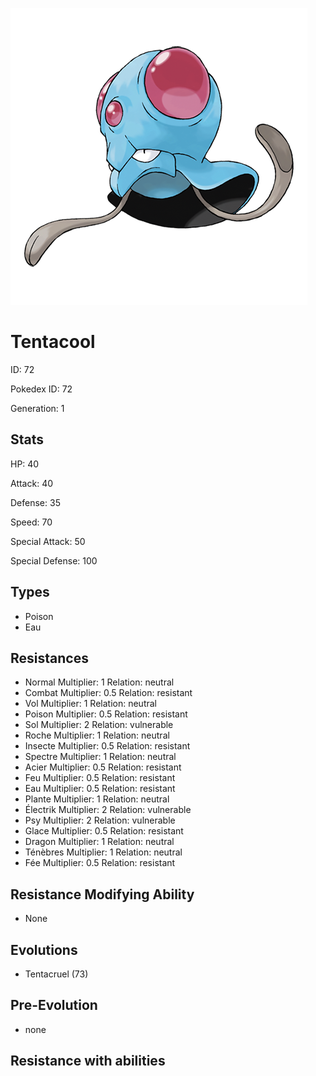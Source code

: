 ![](https://raw.githubusercontent.com/PokeAPI/sprites/master/sprites/pokemon/other/official-artwork/72.png)

# Tentacool
ID: 72

Pokedex ID: 72

Generation: 1

## Stats

HP: 40

Attack: 40

Defense: 35

Speed: 70

Special Attack: 50

Special Defense: 100

## Types

- Poison
- Eau
## Resistances

- Normal Multiplier: 1 Relation: neutral
- Combat Multiplier: 0.5 Relation: resistant
- Vol Multiplier: 1 Relation: neutral
- Poison Multiplier: 0.5 Relation: resistant
- Sol Multiplier: 2 Relation: vulnerable
- Roche Multiplier: 1 Relation: neutral
- Insecte Multiplier: 0.5 Relation: resistant
- Spectre Multiplier: 1 Relation: neutral
- Acier Multiplier: 0.5 Relation: resistant
- Feu Multiplier: 0.5 Relation: resistant
- Eau Multiplier: 0.5 Relation: resistant
- Plante Multiplier: 1 Relation: neutral
- Électrik Multiplier: 2 Relation: vulnerable
- Psy Multiplier: 2 Relation: vulnerable
- Glace Multiplier: 0.5 Relation: resistant
- Dragon Multiplier: 1 Relation: neutral
- Ténèbres Multiplier: 1 Relation: neutral
- Fée Multiplier: 0.5 Relation: resistant
## Resistance Modifying Ability

- None

## Evolutions

- Tentacruel (73)
## Pre-Evolution

- none

## Resistance with abilities
